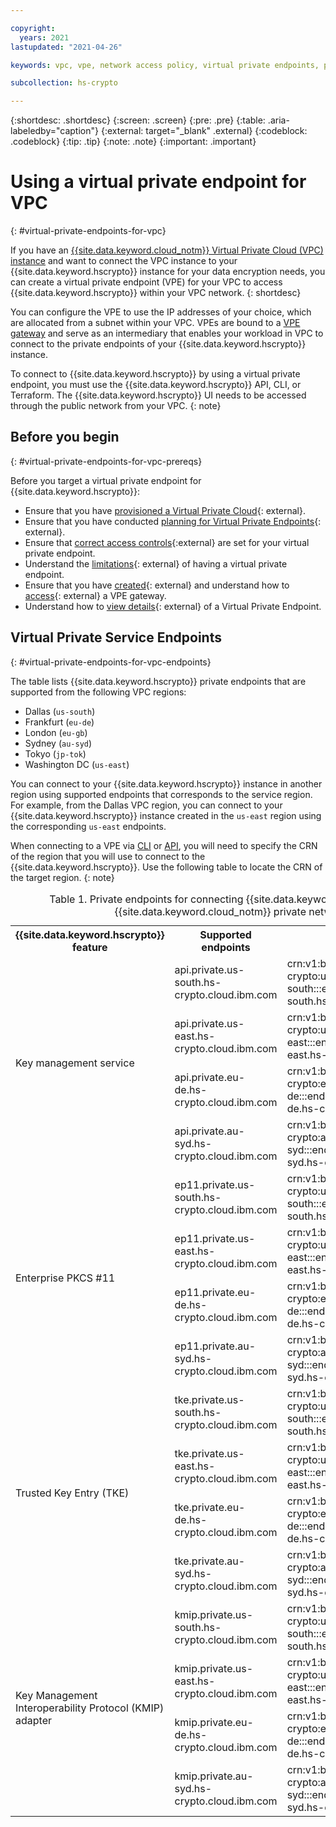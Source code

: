 ```yaml
---

copyright:
  years: 2021
lastupdated: "2021-04-26"

keywords: vpc, vpe, network access policy, virtual private endpoints, private gateway

subcollection: hs-crypto

---
```


{:shortdesc: .shortdesc}
{:screen: .screen}
{:pre: .pre}
{:table: .aria-labeledby="caption"}
{:external: target="_blank" .external}
{:codeblock: .codeblock}
{:tip: .tip}
{:note: .note}
{:important: .important}


# Using a virtual private endpoint for VPC
{: #virtual-private-endpoints-for-vpc}

If you have an [{{site.data.keyword.cloud_notm}} Virtual Private Cloud (VPC) instance](/docs/vpc?topic=vpc-getting-started) and want to connect the VPC instance to your {{site.data.keyword.hscrypto}} instance for your data encryption needs, you can create a virtual private endpoint (VPE) for your VPC to access {{site.data.keyword.hscrypto}} within your VPC network.
{: shortdesc}

You can configure the VPE to use the IP addresses of your choice, which are allocated from a subnet within your VPC. VPEs are bound to a [VPE gateway](/docs/vpc?topic=vpc-about-vpe) and serve as an intermediary that enables your workload in VPC to connect to the private endpoints of your {{site.data.keyword.hscrypto}} instance.

To connect to {{site.data.keyword.hscrypto}} by using a virtual private endpoint, you must use the {{site.data.keyword.hscrypto}} API, CLI, or Terraform. The {{site.data.keyword.hscrypto}} UI needs to be accessed through the public network from your VPC.
{: note}

## Before you begin
{: #virtual-private-endpoints-for-vpc-prereqs}

Before you target a virtual private endpoint for {{site.data.keyword.hscrypto}}:

- Ensure that you have [provisioned a Virtual Private Cloud](/docs/vpc?topic=vpc-getting-started){: external}.
- Ensure that you have conducted [planning for Virtual Private Endpoints](/docs/vpc?topic=vpc-planning-considerations){: external}.
- Ensure that [correct access controls](/docs/vpc?topic=vpc-vpe-configuring-acls){:external} are set for your virtual private endpoint.
- Understand the [limitations](/docs/vpc?topic=vpc-limitations-vpe){: external} of having a virtual private endpoint.
- Ensure that you have [created](/docs/vpc?topic=vpc-ordering-endpoint-gateway){: external} and understand how to
  [access](/docs/vpc?topic=vpc-accessing-vpe-after-setup){: external} a VPE gateway.
- Understand how to [view details](/docs/vpc?topic=vpc-vpe-viewing-details-of-an-endpoint-gateway){: external} of
  a Virtual Private Endpoint.

## Virtual Private Service Endpoints
{: #virtual-private-endpoints-for-vpc-endpoints}

The table lists {{site.data.keyword.hscrypto}} private endpoints that are supported from the following VPC regions:

- Dallas (`us-south`)
- Frankfurt (`eu-de`)
- London (`eu-gb`)
- Sydney (`au-syd`)
- Tokyo (`jp-tok`)
- Washington DC (`us-east`)

You can connect to your {{site.data.keyword.hscrypto}} instance in another region using supported endpoints that corresponds to the service region. For example, from the Dallas VPC region, you can connect to your {{site.data.keyword.hscrypto}} instance created in the `us-east` region using the corresponding `us-east` endpoints.

When connecting to a VPE via [CLI](/docs/vpc?topic=vpc-ordering-endpoint-gateway#vpe-ordering-cli) or [API](/docs/vpc?topic=vpc-ordering-endpoint-gateway#vpe-ordering-api), you will need to specify the CRN of the region that you will use to connect to the {{site.data.keyword.hscrypto}}. Use the following table to locate the CRN of the target region.
{: note}

<table>

  <tr>
    <th>{{site.data.keyword.hscrypto}} feature</th>
    <th>Supported endpoints</th>
    <th>CRN</th>
  </tr>

  <tr>
    <td rowspan="4">Key management service</td>
    <td>api.private.us-south.hs-crypto.cloud.ibm.com</td>
    <td>crn:v1:bluemix:public:hs-crypto:us-south:::endpoint:api.private.us-south.hs-crypto.cloud.ibm.com</td>
  </tr>

  <tr>
    <td>api.private.us-east.hs-crypto.cloud.ibm.com</td>
    <td>crn:v1:bluemix:public:hs-crypto:us-east:::endpoint:api.private.us-east.hs-crypto.cloud.ibm.com</td>
  </tr>
  <tr>
    <td>api.private.eu-de.hs-crypto.cloud.ibm.com</td>
    <td>crn:v1:bluemix:public:hs-crypto:eu-de:::endpoint:api.private.eu-de.hs-crypto.cloud.ibm.com</td>
  </tr>
  <tr>
    <td>api.private.au-syd.hs-crypto.cloud.ibm.com</td>
    <td>crn:v1:bluemix:public:hs-crypto:au-syd:::endpoint:api.private.au-syd.hs-crypto.cloud.ibm.com</td>
  </tr>
  
  <tr>
    <td rowspan="4">Enterprise PKCS #11</td>
    <td>ep11.private.us-south.hs-crypto.cloud.ibm.com</td>
    <td>crn:v1:bluemix:public:hs-crypto:us-south:::endpoint:ep11.private.us-south.hs-crypto.cloud.ibm.com</td>
  </tr>
  <tr>
    <td>ep11.private.us-east.hs-crypto.cloud.ibm.com</td>
    <td>crn:v1:bluemix:public:hs-crypto:us-east:::endpoint:ep11.private.us-east.hs-crypto.cloud.ibm.com</td>
  </tr>
  <tr>
    <td>ep11.private.eu-de.hs-crypto.cloud.ibm.com</td>
    <td>crn:v1:bluemix:public:hs-crypto:eu-de:::endpoint:ep11.private.eu-de.hs-crypto.cloud.ibm.com</td>
  </tr>
  <tr>
    <td>ep11.private.au-syd.hs-crypto.cloud.ibm.com</td>
    <td>crn:v1:bluemix:public:hs-crypto:au-syd:::endpoint:ep11.private.au-syd.hs-crypto.cloud.ibm.com</td>
  </tr>
  
  <tr>
    <td rowspan="4">Trusted Key Entry (TKE)</td>
    <td>tke.private.us-south.hs-crypto.cloud.ibm.com</td>
    <td>crn:v1:bluemix:public:hs-crypto:us-south:::endpoint:tke.private.us-south.hs-crypto.cloud.ibm.com</td>
  </tr>
  <tr>
    <td>tke.private.us-east.hs-crypto.cloud.ibm.com</td>
    <td>crn:v1:bluemix:public:hs-crypto:us-east:::endpoint:tke.private.us-east.hs-crypto.cloud.ibm.com</td>
  </tr>
  <tr>
    <td>tke.private.eu-de.hs-crypto.cloud.ibm.com</td>
    <td>crn:v1:bluemix:public:hs-crypto:eu-de:::endpoint:tke.private.eu-de.hs-crypto.cloud.ibm.com</td>
  </tr>
  <tr>
    <td>tke.private.au-syd.hs-crypto.cloud.ibm.com</td>
    <td>crn:v1:bluemix:public:hs-crypto:au-syd:::endpoint:tke.private.au-syd.hs-crypto.cloud.ibm.com</td>
  </tr>
  
  <tr>
    <td rowspan="4">Key Management Interoperability Protocol (KMIP) adapter</td>
    <td>kmip.private.us-south.hs-crypto.cloud.ibm.com</td>
    <td>crn:v1:bluemix:public:hs-crypto:us-south:::endpoint:kmip.private.us-south.hs-crypto.cloud.ibm.com</td>
  </tr>
  <tr>
    <td>kmip.private.us-east.hs-crypto.cloud.ibm.com</td>
    <td>crn:v1:bluemix:public:hs-crypto:us-east:::endpoint:kmip.private.us-east.hs-crypto.cloud.ibm.com</td>
  </tr>
  <tr>
    <td>kmip.private.eu-de.hs-crypto.cloud.ibm.com</td>
    <td>crn:v1:bluemix:public:hs-crypto:eu-de:::endpoint:kmip.private.eu-de.hs-crypto.cloud.ibm.com</td>
  </tr>
  <tr>
    <td>kmip.private.au-syd.hs-crypto.cloud.ibm.com</td>
    <td>crn:v1:bluemix:public:hs-crypto:au-syd:::endpoint:kmip.private.au-syd.hs-crypto.cloud.ibm.com</td>
  </tr>
  
  <caption>Table 1. Private endpoints for connecting {{site.data.keyword.hscrypto}} over {{site.data.keyword.cloud_notm}} private network</caption>
</table>
